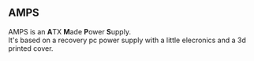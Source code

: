 AMPS
---

AMPS is an **A**TX **M**ade **P**ower **S**upply.  
It's based on a recovery pc power supply with a little elecronics and a 3d printed cover.
